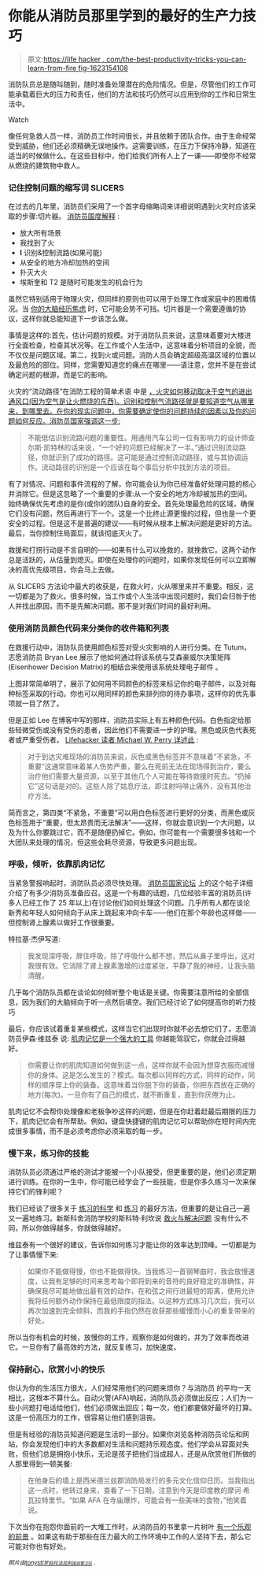 # 你能从消防员那里学到的最好的生产力技巧

> 原文:[https://life hacker . com/the-best-productivity-tricks-you-can-learn-from-fire fig-1623154108](https://lifehacker.com/the-best-productivity-tricks-you-can-learn-from-firefig-1623154108)

消防队员总是随叫随到，随时准备处理潜在的危险情况。但是，尽管他们的工作可能承载着巨大的压力和责任，他们的方法和技巧仍然可以应用到你的工作和日常生活中。

Watch

像任何急救人员一样，消防员工作时间很长，并且依赖于团队合作。由于生命经常受到威胁，他们还必须精确无误地操作。这需要训练，在压力下保持冷静，知道在适当的时候做什么。在这些目标中，他们给我们所有人上了一课——即使你不经常从燃烧的建筑物中救人。

### 记住控制问题的缩写词 SLICERS

在过去的几年里，消防员们采用了一个首字母缩略词来详细说明遇到火灾时应该采取的步骤:切片器。 [消防员国度解释](http://www.firefighternation.com/article/training-0/understanding-new-slicers-acronym) :

*   放大所有场景
*   我找到了火
*   **I** 识别&控制流路(如果可能)
*   从安全的地方冷却加热的空间
*   扑灭大火
*   埃斯奎和 T2 是随时可能发生的机会行为

虽然它特别适用于物理火灾，但同样的原则也可以用于处理工作或家庭中的困难情况。当 [你的大脑经历焦虑](http://lifehacker.com/what-anxiety-actually-does-to-you-and-what-you-can-do-a-1468128356) 时，它可能会势不可挡。切片器是一个需要遵循的协议，这样你就总能知道下一步该怎么做。

事情是这样的:首先，估计问题的规模。对于消防队员来说，这意味着要对大楼进行全面检查，检查其状况等。在工作或个人生活中，这意味着分析项目的全貌，而不仅仅是问题区域。第二，找到火或问题。消防人员会确定超级高温区域的位置以及最危险的部位。同样，您需要知道您的痛点在哪里——请注意，您并不是在尝试确定问题的根源，而是它的影响。

火灾的“流动路径”在消防工程的简单术语 中是 [，火灾如何移动取决于空气的进出通风口(因为空气是让火燃烧的东西)。识别和控制气流路径就是要知道空气从哪里来，到哪里去。在你的现实问题中，你需要确定使你的问题持续的因素以及你的问题如何反应。消防员国家强调这一步:](http://www.fireengineering.com/articles/2013/11/rethinking-receo-vs-breaking-up-with-an-old-friend.html)

> 不能低估识别流路问题的重要性。用通用汽车公司一位有影响力的设计师查尔斯·凯特林的话来说，“一个好的问题已经解决了一半。”通过识别流动路径，你就识别了成功的路径。这可能是通过控制流动路径，或与其协调运作。流动路径的识别是一个应该在每个事后分析中找到方法的项目。

有了对情况、问题和事件流程的了解，你可能会认为你已经准备好处理问题的核心并消除它。但是这忽略了一个重要的步骤:从一个安全的地方冷却被加热的空间。始终确保优先考虑的是你(或你的团队)自身的安全。首先处理最危险的区域，确保它们没有问题，然后再进行下一个。这是一个比终止源更慢的过程，但也是一个更安全的过程。但是这不是普遍的建议——有时候从根本上解决问题是更好的方法。最后，当你控制住局面后，就该彻底灭火了。

救援和打捞行动是不言自明的——如果有什么可以挽救的，就挽救它。这两个动作总是活跃的，从估量到熄灭。即使在处理你的问题时，如果你发现任何可以立即解决的高优先级项目，你会马上去做。

从 SLICERS 方法论中最大的收获是，在救火时，火从哪里来并不重要。相反，这一切都是为了救火。很多时候，当工作或个人生活中出现问题时，我们会归咎于他人并找出原因，而不是先解决问题。那不是对我们时间的最好利用。

### 使用消防员颜色代码来分类你的收件箱和列表

在救援行动中，消防队员使用颜色标签对受火灾影响的人进行分类。在 Tutum，志愿消防员 Bryan Lee 展示了他如何通过将该系统与艾森豪威尔决策矩阵(Eisenhower Decision Matrix)的相结合来使用该系统处理电子邮件 。

上图非常简单明了，展示了如何用不同颜色的标签来标记你的电子邮件，以及对每种标签采取的行动。你也可以用同样的颜色来排列你的待办事项，这样你的优先事项就一目了然了。

但是正如 Lee 在博客中写的那样，消防员实际上有五种颜色代码。白色指定给那些轻微受伤或没有受伤的患者，因此他们不需要进一步的护理。黑色或灰色代表死者或严重受伤者。 [Lifehacker 读者 Michael W. Perry 详述此](http://lifehacker.com/one-correction-for-firefighters-arriving-at-a-disaster-1615748367) :

> 对于到达灾难现场的消防员来说，灰色或黑色标签并不意味着“不紧急，不重要”这通常意味着某人伤势严重，要么在死前无法在现场得到治疗，要么治疗他们需要大量资源，以至于其他几个人可能在等待救援时死去。“扔掉它”这句话是对的。这些人除了姑息疗法，即注射吗啡止痛外，没有其他治疗方法。

简而言之，第四类“不紧急，不重要”可以用白色标签进行更好的分类，而黑色或灰色标签用于“重要，但太昂贵而无法解决”——这样，你就会意识到一个大问题，以及为什么你要跳过它，而不是随便扔掉它。例如，你可能有一个需要很多钱和一个大团队来处理的情况，但这些会耗尽资源，导致更多问题出现。

### 呼吸，倾听，依靠肌肉记忆

当紧急警报响起时，消防队员必须尽快处理。 [消防员国家论坛](http://my.firefighternation.com/forum/topics/how-do-you-prepare-for-a-call?id=889755%3ATopic%3A3913102&page=1#comments) 上的这个帖子详细介绍了有多少消防员准备应召。这是一个有趣的话题，几位经验丰富的消防员(许多人已经工作了 25 年以上)在讨论他们如何处理这个问题。几乎所有人都在谈论新秀和年轻人如何倾向于从床上跳起来冲向卡车——他们在那个年龄也这样做——但控制肾上腺素以做好工作很重要。

特拉基·杰伊写道:

> 我发现深呼吸，屏住呼吸，除了呼吸什么都不想，然后从鼻子里呼出，这对我很有效。它消除了肾上腺素激增的过度紧张，平静了我的神经，让我头脑清醒。

几乎每个消防队员都在谈论如何倾听整个电话是关键。你需要注意所给的全部信息，因为我们的大脑倾向于听一点然后填空。我们已经讨论了如何提高你的听力技巧

最后，你应该试着重复某些模式，这样当它们出现时你就不必去想它们了。志愿消防员伊森·维兹泰 说: [肌肉记忆是一个强大的工具](http://lifehacker.com/how-muscle-memory-works-and-how-it-affects-your-success-5799234) 你越能驾驭它，你就会过得越好。

> 你需要让你的肌肉知道如何做到这一点，这样你就不会因为想穿衣服而减慢你的身体。这是怎么发生的？模式。每次都以同样的方式，同样的动作，同样的顺序穿上你的装备。这意味着当你脱下你的装备，你把东西放在正确的地方(每次)。一旦你有了自己的模式，就不断重复，直到你厌倦为止。

肌肉记忆不会帮你处理像和老板争吵这样的问题，但是在你赶着赶最后期限的压力下，肌肉记忆会有所帮助。例如，键盘快捷键的肌肉记忆可以帮助你在短时间内完成很多事情，而不是必须考虑你必须采取的每一步。

### 慢下来，练习你的技能

消防队员必须通过严格的测试才能被一个小队接受，但更重要的是，他们必须定期进行训练。在你的一生中，你可能已经学会了一些技能，但是你多久练习一次来保持它们的锋利呢？

我们已经谈了很多关于 [练习的科学](http://lifehacker.com/the-science-of-practice-what-happens-when-you-learn-a-510255025) 和 [练习](http://lifehacker.com/a-better-way-to-practice-5939374) 的最好方法，但重要的是让自己一遍又一遍地练习。新斯科舍消防学校的斯科特·利坎说 [救火与解决问题](http://thechronicleherald.ca/burned/1210639-practice-makes-perfect-training-vital-in-making-firefighting-skills-second-nature) 没有什么不同，所以你做得越多，你就做得越好。

维兹泰有一个很好的建议，告诉你如何练习才能让你的效率达到顶峰。一切都是为了让事情慢下来:

> 如果你不能做得慢，你也不能做得快。当我练习一首钢琴曲时，我会放慢速度，让我有足够的时间来思考每个即将到来的音符的良好稳定的准确性，并确保我尽可能地做出最有效的动作，在和弦之间行进最短的距离，使用允许我将任何额外动作保持在最低限度的指法。以这种方式练习几次后，我可以再次加速到完全倾斜，而我的手指仍然在收获那些缓慢而小心的重复带来的好处。

所以当你有机会的时候，放慢你的工作，观察你是如何做的，并为了效率而改进它。一旦你有了最高效的方法，就反复练习，加快速度。

### 保持耐心，欣赏小小的快乐

你认为你的生活压力很大，人们经常用他们的问题来烦你？与消防员 的平均一天相比，这根本不算什么。自动火警(AFA)响起，消防队员必须做出反应；人们为一些小问题打电话给他们，他们必须做出回应；每一次，他们都要做好最坏的打算。这是一份高压力的工作，很容易让他们感到沮丧。

但是有经验的消防员知道问题是生活的一部分。如果你浏览各种消防员论坛和网站，你会发现他们中的大多数都对生活和问题持乐观态度。他们学会从容面对失败，但他们总是拥抱小快乐，无论是孩子把他们当成超人，还是从欣赏他们所做的人那里得到一顿美餐:

> 在他身后的墙上是西米德兰兹郡消防局发行的多元文化信仰日历。当我指出这一点时，他转过身来，查看了一下日期，注意到今天是印度教的摩诃·希瓦拉特里节。“如果 AFA 在寺庙爆炸，可能会有一些美味的食物，”他笑着说。

下次当你在抱怨你面前的一大堆工作时，从消防员的书里拿一片树叶 [有一个乐观的前景](http://lifehacker.com/how-to-be-optimistic-311260) 。如果这有助于那些在压力最大的工作环境中工作的人坚持下去，那么它可能对你也有好处。

*<small>照片由</small>*[*<small>tonystl</small>*](http://www.flickr.com/photos/44124442807@N01/193059024)*<small></small>*<small>[*<small>罗伯托法拉利</small>*](https://www.flickr.com/photos/52485003@N00/281640001/)*<small></small>*<small>[*<small>国民警卫队</small>*](https://www.flickr.com/photos/33252741@N08/7845050460/) *<small>，<small></small></small>*</small></small>

<small><small></small></small>